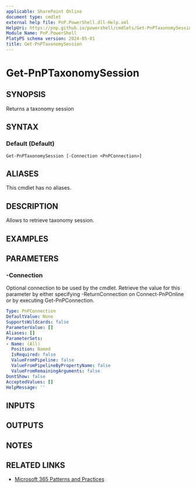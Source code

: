 ```yaml
---
applicable: SharePoint Online
document type: cmdlet
external help file: PnP.PowerShell.dll-Help.xml
HelpUri: https://pnp.github.io/powershell/cmdlets/Get-PnPTaxonomySession.html
Module Name: PnP.PowerShell
PlatyPS schema version: 2024-05-01
title: Get-PnPTaxonomySession
---
```


# Get-PnPTaxonomySession

## SYNOPSIS

Returns a taxonomy session

## SYNTAX

### Default (Default)

```
Get-PnPTaxonomySession [-Connection <PnPConnection>]
```

## ALIASES

This cmdlet has no aliases.

## DESCRIPTION

Allows to retrieve taxonomy session.

## EXAMPLES

## PARAMETERS

### -Connection

Optional connection to be used by the cmdlet. Retrieve the value for this parameter by either specifying -ReturnConnection on Connect-PnPOnline or by executing Get-PnPConnection.

```yaml
Type: PnPConnection
DefaultValue: None
SupportsWildcards: false
ParameterValue: []
Aliases: []
ParameterSets:
- Name: (All)
  Position: Named
  IsRequired: false
  ValueFromPipeline: false
  ValueFromPipelineByPropertyName: false
  ValueFromRemainingArguments: false
DontShow: false
AcceptedValues: []
HelpMessage: ''
```

## INPUTS

## OUTPUTS

## NOTES

## RELATED LINKS

- [Microsoft 365 Patterns and Practices](https://aka.ms/m365pnp)
